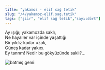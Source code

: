 ```yaml
---
title: "yakamoz - elif sağ tetik"
slug: "/4/yakamoz-elif.sag.tetik"
tags: ["şiir", "elif sağ tetik","sayı:dört"]
---
```

Ay ışığı; yakamozda saklı,  
Ne hayaller var içinde yaşattığı\
Bir yıldız kadar uzak,\
Güneş kadar yakıcı.\
Ey tanrım! Nedir bu gökyüzünde saklı?...

![batmış gemi](/img/4.38.jpg)
